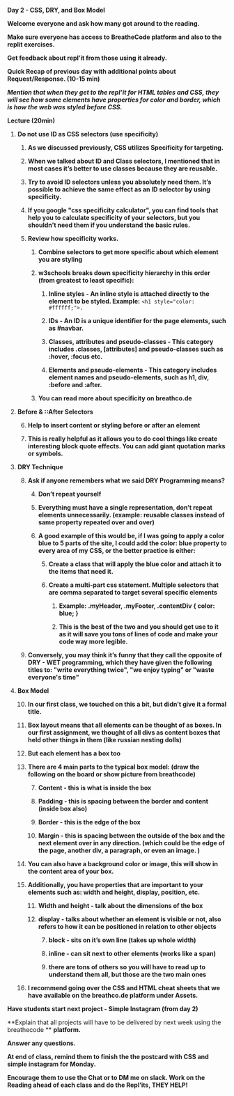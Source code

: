 **Day 2 - CSS, DRY, and Box Model**

**Welcome everyone and ask how many got around to the reading.**

**Make sure everyone has access to BreatheCode platform and also to the replit exercises.**

**Get feedback about repl’it from those using it already.**

**Quick Recap of previous day with additional points about Request/Response. (10-15 min)**

***Mention that when they get to the repl’it for HTML tables and CSS, they will see how some elements have properties for color and border, which is how the web was styled before CSS.***

**Lecture (20min)**

1. **Do not use ID as CSS selectors (use specificity)**

    1. **As we discussed previously, CSS utilizes Specificity for targeting.**

    2. **When we talked about ID and Class selectors, I mentioned that in most cases it’s better to use classes because they are reusable.**

    3. **Try to avoid ID selectors unless you absolutely need them. It’s possible to achieve the same effect as an ID selector by using specificity.**

    4. **If you google "css specificity calculator", you can find tools that help you to calculate specificity of your selectors, but you shouldn’t need them if you understand the basic rules.**

    5. **Review how specificity works.**

        1. **Combine selectors to get more specific about which element you are styling**

        2. **w3schools breaks down specificity hierarchy in this order (from greatest to least specific):**

            1. **Inline styles - An inline style is attached directly to the element to be styled. Example:** `<h1 style="color: #ffffff;">.`

            2. **IDs - An ID is a unique identifier for the page elements, such as #navbar.**

            3. **Classes, attributes and pseudo-classes - This category includes .classes, [attributes] and pseudo-classes such as :hover, :focus etc.**

            4. **Elements and pseudo-elements - This category includes element names and pseudo-elements, such as h1, div, :before and :after.**

        3. **You can read more about specificity on breathco.de**

2. **Before & ::After Selectors**

    6. **Help to insert content or styling before or after an element**

    7. **This is really helpful as it allows you to do cool things like create interesting block quote effects. You can add giant quotation marks or symbols.**

3. **DRY Technique**

    8. **Ask if anyone remembers what we said DRY Programming means?**

        4. **Don’t repeat yourself**

        5. **Everything must have a single representation, don’t repeat elements unnecessarily. (example: reusable classes instead of same property repeated over and over)**

        6. **A good example of this would be, if I was going to apply a color blue to 5 parts of the site, I could add the color: blue property to every area of my CSS, or the better practice is either:**

            5. **Create a class that will apply the blue color and attach it to the items that need it.**

            6. **Create a multi-part css statement. Multiple selectors that are comma separated to target several specific elements**

                1. **Example: .myHeader, .myFooter, .contentDiv { color: blue; }**

                2. **This is the best of the two and you should get use to it as it will save you tons of lines of code and make your code way more legible.**

    9. **Conversely, you may think it’s funny that they call the opposite of DRY -  WET programming, which they have given the following titles to:  "write everything twice", "we enjoy typing" or "waste everyone's time"**

4. **Box Model**

    10. **In our first class, we touched on this a bit, but didn’t give it a formal title.**

    11. **Box layout means that all elements can be thought of as boxes. In our first assignment, we thought of all divs as content boxes that held other things in them (like russian nesting dolls)**

    12. **But each element has a box too**

    13. **There are 4 main parts to the typical box model: (draw the following on the board or show picture from breathcode)**

        7. **Content - this is what is inside the box**

        8. **Padding - this is spacing between the border and content (inside box also)**

        9. **Border - this is the edge of the box**

        10. **Margin - this is spacing between the outside of the box and the next element over in any direction. (which could be the edge of the page, another div, a paragraph, or even an image. )**

    14. **You can also have a background color or image, this will show in the content area of your box.**

    15. **Additionally, you have properties that are important to your elements such as: width and height, display, position, etc.**

        11. **Width and height - talk about the dimensions of the box**

        12. **display - talks about whether an element is visible or not, also refers to how it can be positioned in relation to other objects**

            7. **block - sits on it’s own line (takes up whole width)**

            8. **inline - can sit next to other elements (works like a span)**

            9. **there are tons of others so you will have to read up to understand them all, but those are the two main ones**

    16. **I recommend going over the CSS and HTML cheat sheets that we have available on the breathco.de platform under Assets.**

**Have students start next project - Simple Instagram (from day 2)**

**Explain that all projects will have to be delivered by next week using the breathecode ** **platform.**

**Answer any questions.**

**At end of class, remind them to finish the the postcard with CSS and simple instagram for Monday.**

**Encourage them to use the Chat or to DM me on slack. Work on the Reading ahead of each class and do the Repl’its, THEY HELP!**
